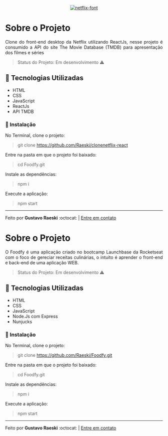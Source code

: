 <p align="center">
  <a href="https://fontmeme.com/netflix-font/"><img src="https://fontmeme.com/permalink/200825/a753a2772cccff2ac042e067f9b8ad40.png" alt="netflix-font" border="0"></a>
</p>



# Sobre o Projeto
<p align="justify"> Clone do front-end desktop da Netflix utilizando ReactJs, nesse projeto é consumido a API do site The Movie Database (TMDB) para apresentação dos filmes e séries </p>

> Status do Projeto: Em desenvolvimento :warning:

## :rocket: Tecnologias Utilizadas

 * HTML
 * CSS
 * JavaScript
 * ReactJs
 * API TMDB

### :construction_worker: Instalação

No Terminal, clone o projeto:

 > git clone https://github.com/Raeski/clonenetflix-react
 
Entre na pasta em que o projeto foi baixado:

 > cd Foodfy.git
 
Instale as dependências:

 > npm i
 
Execute a aplicação:

> npm start

---

<p>Feito por <b>Gustavo Raeski</b>  :octocat: | <a href="https://www.linkedin.com/in/gustavo-raeski/">Entre em contato</a></p>





# Sobre o Projeto
<p align="justify"> O Foodfy é uma aplicação criado no bootcamp Launchbase da Rocketseat com o foco de gereciar receitas culinárias, o intuito é aprender o front-end e back-end de uma aplicação WEB.</p>

> Status do Projeto: Em desenvolvimento :warning:

## :rocket: Tecnologias Utilizadas

 * HTML
 * CSS
 * JavaScript
 * Node.Js com Express
 * Nunjucks

### :construction_worker: Instalação

No Terminal, clone o projeto:

 > git clone https://github.com/Raeski/Foodfy.git
 
Entre na pasta em que o projeto foi baixado:

 > cd Foodfy.git
 
Instale as dependências:

 > npm i
 
Execute a aplicação:

> npm start

---

<p>Feito por <b>Gustavo Raeski</b>  :octocat: | <a href="https://www.linkedin.com/in/gustavo-raeski/">Entre em contato</a></p>
